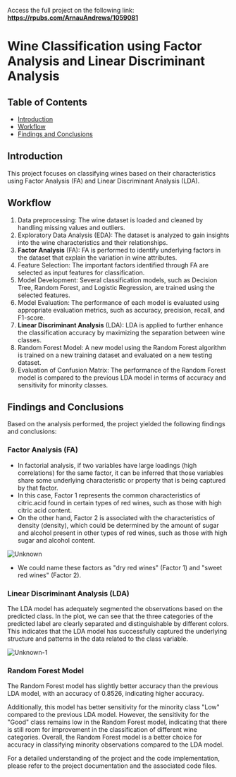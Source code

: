 Access the full project on the following link: **https://rpubs.com/ArnauAndrews/1059081**

# Wine Classification using Factor Analysis and Linear Discriminant Analysis

## Table of Contents
- [Introduction](#introduction)
- [Workflow](#workflow)
- [Findings and Conclusions](#findings-and-conclusions)

## Introduction
This project focuses on classifying wines based on their characteristics using Factor Analysis (FA) and Linear Discriminant Analysis (LDA).

## Workflow
1. Data preprocessing: The wine dataset is loaded and cleaned by handling missing values and outliers.
2. Exploratory Data Analysis (EDA): The dataset is analyzed to gain insights into the wine characteristics and their relationships.
3. **Factor Analysis** (FA): FA is performed to identify underlying factors in the dataset that explain the variation in wine attributes.
4. Feature Selection: The important factors identified through FA are selected as input features for classification.
5. Model Development: Several classification models, such as Decision Tree, Random Forest, and Logistic Regression, are trained using the selected features.
6. Model Evaluation: The performance of each model is evaluated using appropriate evaluation metrics, such as accuracy, precision, recall, and F1-score.
7. **Linear Discriminant Analysis** (LDA): LDA is applied to further enhance the classification accuracy by maximizing the separation between wine classes.
8. Random Forest Model: A new model using the Random Forest algorithm is trained on a new training dataset and evaluated on a new testing dataset.
9. Evaluation of Confusion Matrix: The performance of the Random Forest model is compared to the previous LDA model in terms of accuracy and sensitivity for minority classes.

## Findings and Conclusions
Based on the analysis performed, the project yielded the following findings and conclusions:

### Factor Analysis (FA)
- In factorial analysis, if two variables have large loadings (high correlations) for the same factor, it can be inferred that those variables share some underlying characteristic or property that is being captured by that factor.
- In this case, Factor 1 represents the common characteristics of citric.acid found in certain types of red wines, such as those with high citric acid content.
- On the other hand, Factor 2 is associated with the characteristics of density (density), which could be determined by the amount of sugar and alcohol present in other types of red wines, such as those with high sugar and alcohol content.

![Unknown](https://github.com/ArnauAndrews/Data-Analytics-Projects-Ubiqum/assets/132329252/a8c99c67-f148-4b34-93a8-52285c77aa70)

- We could name these factors as "dry red wines" (Factor 1) and "sweet red wines" (Factor 2).



### Linear Discriminant Analysis (LDA)
The LDA model has adequately segmented the observations based on the predicted class. In the plot, we can see that the three categories of the predicted label are clearly separated and distinguishable by different colors. This indicates that the LDA model has successfully captured the underlying structure and patterns in the data related to the class variable.

![Unknown-1](https://github.com/ArnauAndrews/Data-Science-Projects-UB/assets/132329252/e314544c-951b-4893-824c-97dea3d5f45e)

### Random Forest Model
The Random Forest model has slightly better accuracy than the previous LDA model, with an accuracy of 0.8526, indicating higher accuracy.

Additionally, this model has better sensitivity for the minority class "Low" compared to the previous LDA model. However, the sensitivity for the "Good" class remains low in the Random Forest model, indicating that there is still room for improvement in the classification of different wine categories. Overall, the Random Forest model is a better choice for accuracy in classifying minority observations compared to the LDA model.


For a detailed understanding of the project and the code implementation, please refer to the project documentation and the associated code files.
